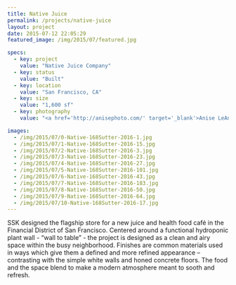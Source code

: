 ```yaml
---
title: Native Juice
permalink: /projects/native-juice
layout: project
date: 2015-07-12 22:05:29
featured_image: /img/2015/07/featured.jpg

specs:
  - key: project
    value: "Native Juice Company"
  - key: status
    value: "Built"
  - key: location
    value: "San Francisco, CA"
  - key: size
    value: "1,600 sf"
  - key: photography
    value: "<a href='http://anisephoto.com/' target='_blank'>Anise LeAnn Photography</a>"

images:
  - /img/2015/07/0-Native-168Sutter-2016-1.jpg
  - /img/2015/07/1-Native-168Sutter-2016-15.jpg
  - /img/2015/07/2-Native-168Sutter-2016-3.jpg
  - /img/2015/07/3-Native-168Sutter-2016-23.jpg
  - /img/2015/07/4-Native-168Sutter-2016-27.jpg
  - /img/2015/07/5-Native-168Sutter-2016-101.jpg
  - /img/2015/07/6-Native-168Sutter-2016-43.jpg
  - /img/2015/07/7-Native-168Sutter-2016-183.jpg
  - /img/2015/07/8-Native-168Sutter-2016-50.jpg
  - /img/2015/07/9-Native-168Sutter-2016-64.jpg
  - /img/2015/07/10-Native-168Sutter-2016-17.jpg
---
```


SSK designed the flagship store for a new juice and health food café in the Financial District of San Francisco. Centered around a functional hydroponic plant wall - “wall to table” - the project is designed as a clean and airy space within the busy neighborhood. Finishes are common materials used in ways which give them a defined and more refined appearance – contrasting with the simple white walls and honed concrete floors. The food and the space blend to make a modern atmosphere meant to sooth and refresh.
